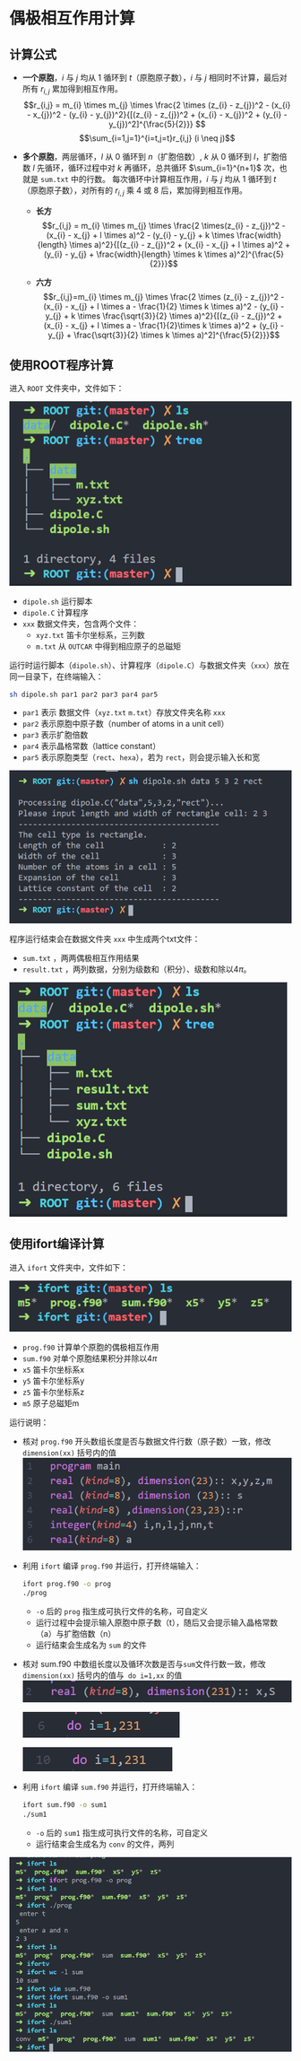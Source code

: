 # 偶极相互作用计算

## 计算公式
- **一个原胞**，$i$ 与 $j$ 均从 $1$ 循环到 $t$（原胞原子数），$i$ 与 $j$ 相同时不计算，最后对所有 $r_{i,j}$ 累加得到相互作用。
$$r_{i,j} = m_{i} \times m_{j} \times \frac{2 \times (z_{i} - z_{j})^2 - (x_{i} - x_{j})^2 - (y_{i} - y_{j})^2}{[(z_{i} - z_{j})^2 + (x_{i} - x_{j})^2 + (y_{i} - y_{j})^2]^{\frac{5}{2}}} $$
$$\sum_{i=1,j=1}^{i=t,j=t}r_{i,j} (i \neq j)$$

- **多个原胞**，两层循环，$l$ 从 $0$ 循环到 $n$（扩胞倍数）, $k$ 从 $0$ 循环到 $l$，扩胞倍数 $l$ 先循环，循环过程中对 $k$ 再循环，总共循环 $\sum_{i=1}^{n+1}$ 次，也就是 `sum.txt` 中的行数。
每次循环中计算相互作用，$i$ 与 $j$ 均从 $1$ 循环到 $t$（原胞原子数），对所有的 $r_{i,j}$ 乘 $4$ 或 $8$ 后，累加得到相互作用。
    - **长方**
$$r_{i,j} = m_{i} \times m_{j} \times \frac{2 \times(z_{i} - z_{j})^2 - (x_{i} - x_{j} + l \times a)^2 - (y_{i} - y_{j} + k \times \frac{width}{length} \times a)^2}{[(z_{i} - z_{j})^2 + (x_{i} - x_{j} + l \times a)^2 + (y_{i} - y_{j} + \frac{width}{length} \times k \times a)^2]^{\frac{5}{2}}}$$

    - **六方**
$$r_{i,j}=m_{i} \times m_{j} \times \frac{2 \times (z_{i} - z_{j})^2 - (x_{i} - x_{j} + l \times a - \frac{1}{2} \times k \times a)^2 - (y_{i} - y_{j} + k \times \frac{\sqrt{3}}{2} \times a)^2}{[(z_{i} - z_{j})^2 + (x_{i} - x_{j} + l \times a - \frac{1}{2}\times k \times a)^2 + (y_{i} - y_{j} + \frac{\sqrt{3}}{2} \times k \times a)^2]^{\frac{5}{2}}}$$


## 使用ROOT程序计算
进入 `ROOT` 文件夹中，文件如下：

![](./Figure/fig1.png)

- `dipole.sh` 运行脚本
- `dipole.C` 计算程序
- `xxx` 数据文件夹，包含两个文件：
    - `xyz.txt` 笛卡尔坐标系，三列数
    - `m.txt` 从 `OUTCAR` 中得到相应原子的总磁矩

运行时运行脚本（`dipole.sh`）、计算程序（`dipole.C`）与数据文件夹（`xxx`）放在同一目录下，在终端输入：
```bash
sh dipole.sh par1 par2 par3 par4 par5 
```
- `par1` 表示 数据文件（`xyz.txt` `m.txt`）存放文件夹名称 `xxx`
- `par2` 表示原胞中原子数（number of atoms in a unit cell）
- `par3` 表示扩胞倍数
- `par4` 表示晶格常数（lattice constant）
- `par5` 表示原胞类型（`rect`、`hexa`），若为 `rect`，则会提示输入长和宽

![](./Figure/fig2.png)

程序运行结束会在数据文件夹 `xxx` 中生成两个txt文件：
- `sum.txt` ，两两偶极相互作用结果
- `result.txt` ，两列数据，分别为级数和（积分）、级数和除以4$\pi$。

![](./Figure/fig3.png)


## 使用ifort编译计算
进入 `ifort` 文件夹中，文件如下：

![](./Figure/fig4.png)

- `prog.f90` 计算单个原胞的偶极相互作用
- `sum.f90` 对单个原胞结果积分并除以4$\pi$
- `x5` 笛卡尔坐标系x
- `y5` 笛卡尔坐标系y
- `z5` 笛卡尔坐标系z
- `m5` 原子总磁矩m

运行说明：
- 核对 `prog.f90` 开头数组长度是否与数据文件行数（原子数）一致，修改 `dimension(xx)` 括号内的值 
    ![](./Figure/fig5.png)
- 利用 `ifort` 编译 `prog.f90` 并运行，打开终端输入：
    ```bash
    ifort prog.f90 -o prog
    ./prog
    ```
    - `-o` 后的 `prog` 指生成可执行文件的名称，可自定义
    - 运行过程中会提示输入原胞中原子数（t），随后又会提示输入晶格常数（a）与扩胞倍数（n）
    - 运行结束会生成名为 `sum` 的文件
- 核对 sum.f90 中数组长度以及循环次数是否与`sum`文件行数一致，修改`dimension(xx)` 括号内的值与` do i=1,xx` 的值
    ![](./Figure/fig7.png)

    ![](./Figure/fig8.png)
    
    ![](./Figure/fig9.png)
- 利用 `ifort` 编译 `sum.f90` 并运行，打开终端输入：
    ```bash
    ifort sum.f90 -o sum1
    ./sum1
    ```
    - `-o` 后的 `sum1` 指生成可执行文件的名称，可自定义
    - 运行结束会生成名为 `conv` 的文件，两列

![](./Figure/fig6.png)
